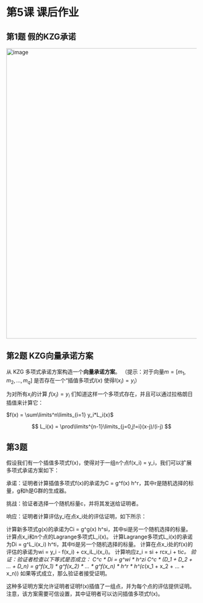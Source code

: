 # 第5课 课后作业

## 第1题 假的KZG承诺
<img width="769" alt="image" src="https://github.com/readygo67/zkshanghai-workshop/assets/78890754/8cc21608-824f-423f-b806-2fd6be2371f3">


## 第2题 KZG向量承诺方案

从 KZG 多项式承诺方案构造一个**向量承诺方案**。 （提示：对于向量$m=[m_1,m_2,...,m_q]$  是否存在一个“插值多项式$I(x)$ 使得$I(x_i)=y_i$）

为对所有$x_i$的计算 $f(x_i)=y_i$  们知道这样一个多项式存在，并且可以通过拉格朗日插值来计算它：

$f(x) = \sum\limits^n\limits_{i=1} y_i*L_i(x)$

$$
L_i(x) = \prod\limits^{n-1}\limits_{j=0,j!=i}(x-j)/(i-j)
$$

## 第3题

假设我们有一个插值多项式f(x)，使得对于一组n个点f(x_i) = y_i，我们可以扩展多项式承诺方案如下：

承诺：证明者计算插值多项式f(x)的承诺为C = g^f(x) h^r，其中r是随机选择的标量，g和h是G群的生成器。

挑战：验证者选择一个随机标量c，并将其发送给证明者。

响应：证明者计算评估y_i在点x_i处的评估证明，如下所示：

计算新多项式g(x)的承诺为Ci = g^g(x) h^si，其中si是另一个随机选择的标量。
计算点x_i和n个点的Lagrange多项式L_i(x)。
计算Lagrange多项式L_i(x)的承诺为Di = g^L_i(x_i) h^ti，其中ti是另一个随机选择的标量。
计算在点x_i处的f(x)的评估的承诺为wi = y_i - f(x_i) + cx_iL_i(x_i)。
计算响应z_i = si + rcx_i + ti*c。
验证：验证者检查以下等式是否成立：
C^c * Di = g^wi * h^zi
C^c * (D_1 + D_2 + ... + D_n) = g^f(x_1) * g^f(x_2) * ... * g^f(x_n) * h^r * h^(c*(x_1 + x_2 + ... + x_n))
如果等式成立，那么验证者接受证明。

这种多证明方案允许证明者证明f(x)插值了一组点，并为每个点的评估提供证明。注意，该方案需要可信设置，其中证明者可以访问插值多项式f(x)。
